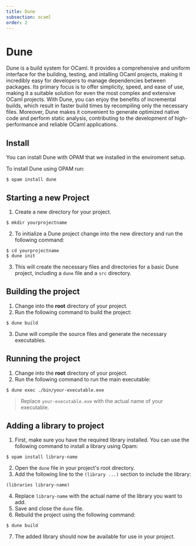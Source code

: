 ```yaml
---
title: Dune
subsection: ocaml
order: 2
---
```


# Dune

Dune is a build system for OCaml. It provides a comprehensive and uniform interface for the building, testing, and intalling OCaml projects, making it incredibly easy for developers to manage dependencies between packages. Its primary focus is to offer simplicity, speed, and ease of use, making it a suitable solution for even the most complex and extensive OCaml projects. With Dune, you can enjoy the benefits of incremental builds, which result in faster build times by recompiling only the necessary files. Moreover, Dune makes it convenient to generate optimized native code and perform static analysis, contributing to the development of high-performance and reliable OCaml applications.

## Install

You can install Dune with OPAM that we installed in the enviroment setup.

To install Dune using OPAM run:

```console
$ opam install dune
```

## Starting a new Project

1. Create a new directory for your project.

```console
$ mkdir yourprojectname
```

2. To initialize a Dune project change into the new directory and run the following command:

```console
$ cd yourprojectname
$ dune init
```

3. This will create the necessary files and directories for a basic Dune project, including a `dune` file and a `src` directory.

## Building the project

1. Change into the **root** directory of your project.
2. Run the following command to build the project:

```console
$ dune build
```

3. Dune will compile the source files and generate the necessary executables.

## Running the project

1. Change into the **root** directory of your project.
2. Run the following command to run the main executable:

```console
$ dune exec ./bin/your-executable.exe
```
> Replace `your-executable.exe` with the actual name of your executable.

## Adding a library to project

1. First, make sure you have the required library installed. You can use the following command to install a library using Opam:

```console
$ opam install library-name
```

2. Open the `dune` file in your project's root directory.
3. Add the following line to the `(library ...)` section to include the library:

```dune
(libraries library-name)
```

4. Replace `library-name` with the actual name of the library you want to add.
5. Save and close the `dune` file.
6. Rebuild the project using the following command:

```console
$ dune build
```

7. The added library should now be available for use in your project.
